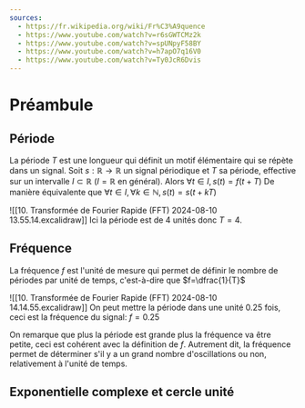 ```yaml
---
sources:
  - https://fr.wikipedia.org/wiki/Fr%C3%A9quence
  - https://www.youtube.com/watch?v=r6sGWTCMz2k
  - https://www.youtube.com/watch?v=spUNpyF58BY
  - https://www.youtube.com/watch?v=h7apO7q16V0
  - https://www.youtube.com/watch?v=Ty0JcR6Dvis
---
```


# Préambule
## Période
La période $T$ est une longueur qui définit un motif élémentaire qui se répète dans un signal.
Soit $s: \mathbb{R} \to \mathbb{R}$ un signal périodique et $T$ sa période, effective sur un intervalle $I\subset \mathbb{R}$ ($I=\mathbb{R}$ en général).
Alors $\forall t \in I, s(t)=f(t+T)$
De manière équivalente que $\forall t\in I, \forall k \in \mathbb{N}, s(t)=s(t+kT)$

![[10. Transformée de Fourier Rapide (FFT) 2024-08-10 13.55.14.excalidraw]]
Ici la période est de $4$ unités donc $T=4$.
## Fréquence
La fréquence $f$ est l'unité de mesure qui permet de définir le nombre de périodes par unité de temps, c'est-à-dire que $f=\dfrac{1}{T}$

![[10. Transformée de Fourier Rapide (FFT) 2024-08-10 14.14.55.excalidraw]]
On peut mettre la période dans une unité $0.25$ fois, ceci est la fréquence du signal: $f=0.25$

On remarque que plus la période est grande plus la fréquence va être petite, ceci est cohérent avec la définition de $f$.
Autrement dit, la fréquence permet de déterminer s'il y a un grand nombre d'oscillations ou non, relativement à l'unité de temps.

## Exponentielle complexe et cercle unité
